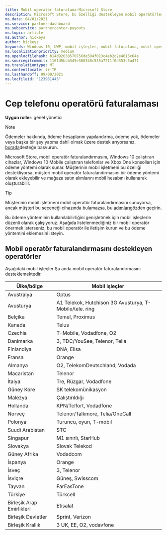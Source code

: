 ```yaml
---
title: Mobil operatör faturalama-Microsoft Store
description: Microsoft Store, bu özelliği destekleyen mobil operatörler için bir ödeme yöntemi olarak mobil operatör faturalandırmasını sunmaktadır.
ms.date: 04/01/2021
ms.service: partner-dashboard
ms.subservice: partnercenter-payouts
ms.topic: article
ms.author: hickeys
author: hickeys
keywords: Windows 10, UWP, mobil işleçler, mobil faturalama, mobil operatör faturalama
ms.localizationpriority: medium
ms.openlocfilehash: b14d92038570756de594f013c4eb2c2e4615c64e
ms.sourcegitcommit: 1161d5bcb345e368348c535a7211f0d353c5a471
ms.translationtype: MT
ms.contentlocale: tr-TR
ms.lasthandoff: 09/09/2021
ms.locfileid: "123961445"
---
```

# <a name="mobile-operator-billing"></a>Cep telefonu operatörü faturalaması

**Uygun roller**: genel yönetici

> [!NOTE]
> Ödemeler hakkında, ödeme hesaplarını yapılandırma, ödeme yok, ödemeler veya başka bir şey yapma dahil olmak üzere destek arıyorsanız, [burada](https://developer.microsoft.com/windows/support)desteğe başvurun.

Microsoft Store, mobil operatör faturalandırmasını, Windows 10 çalıştıran cihazlar, Windows 10 Mobile çalıştıran telefonlar ve Xbox One konsolları için ödeme yöntemi olarak sunar. Müşterinin mobil işletmeni bu özelliği destekliyorsa, müşteri mobil operatör faturalandırmasını bir ödeme yöntemi olarak ekleyebilir ve mağaza satın alımlarını mobil hesabını kullanarak oluşturabilir.

> [!TIP]
> Müşterinin mobil işletmeni mobil operatör faturalandırmasını sunuyorsa, ancak müşteri bu seçeneği cihazında bulamazsa, bu [adımları](https://support.microsoft.com/instantanswers/b25d6dd6-fb8b-3710-1e13-4d30eb01b51f)gözden geçirin.

Bu ödeme yönteminin kullanılabilirliğini genişletmek için mobil işleçlerle düzenli olarak çalışıyoruz. Aşağıda listelenmediğiniz bir mobil operatör önermek isterseniz, bu mobil operatör ile iletişim kurun ve bu ödeme yöntemini eklemesini isteyin.

## <a name="operators-that-support-mobile-operator-billing"></a>Mobil operatör faturalandırmasını destekleyen operatörler

Aşağıdaki mobil işleçler Şu anda mobil operatör faturalandırmasını desteklemektedir.

| Ülke/bölge       | Mobil işleçler                                        |
|----------------------|---------------------------------------------------------|
| Avustralya            | Optus                                                   |
| Avusturya              | A1 Telekok, Hutchison 3G Avusturya, T-Mobile/tele. ring  |
| Belçika              | Temel, Proximus                                          |
| Kanada               | Telus                                                   |
| Czechia              | T-Mobile, Vodadfone, O2                                  |
| Danimarka              | 3, TDC/YouSee, Telenor, Telia                         |
| Finlandiya              | DNA, Elisa                                              |
| Fransa               | Orange                                                  |
| Almanya              | O2, TelekomDeutschland, Vodada                       |
| Macaristan              | Telenor                                                 |
| İtalya                | Tre, Rüzgar, Vodadfone                                     |
| Güney Kore                | SK telekomünikasyon                                              |
| Malezya             | Çalıştırıldığı                                                    |
| Hollanda          | KPN/Telfort, Vodadfone                                 |
| Norveç               | Telenor/Talkmore, Telia/OneCall                     |
| Polonya               | Turuncu, oyun, T-mobil                                  |
| Suudi Arabistan         | STC                                                     |
| Singapur            | M1 sınırlı, StarHub                                     |
| Slovakya             | Slovak Telekod                                          |
| Güney Afrika         | Vodadcom                                                 |
| İspanya                | Orange                                                  |
| İsveç               | 3, Telenor                                              |
| İsviçre          | Güneş, Swisscom                                       |
| Tayvan               | FarEasTone                                              |
| Türkiye               | Türkcell                                                |
| Birleşik Arap Emirlikleri | Etisalat                                                |
| Birleşik Devletler        | Sprint, Verizon                                         |
| Birleşik Krallık       | 3 UK, EE, O2, vodavfone                                 |
